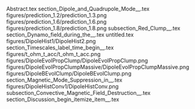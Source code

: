 Abstract.tex
section_Dipole_and_Quadrupole_Mode__.tex
figures/prediction_1.2/prediction_1.3.png
figures/prediction_1.6/prediction_1.6.png
figures/prediction_1.8/prediction_1.8.png
subsection_Red_Clump__.tex
section_Dynamo_field_during_the__.tex
untitled.tex
figures/DipoleHist1/DipoleHist2.png
section_Timescales_label_time_begin__.tex
figures/t_ohm_t_acc/t_ohm_t_acc.png
figures/DipoleEvolPropClump/DipoleEvolPropClump.png
figures/DipoleEvolPropClumpMassive/DipoleEvolPropClumpMassive.png
figures/DipoleBEvolClump/DipoleBEvolClump.png
section_Magnetic_Mode_Suppression_in__.tex
figures/DipoleHistConv1/DipoleHistConv.png
subsection_Convective_Magnetic_Field_Destruction__.tex
section_Discussion_begin_itemize_item__.tex